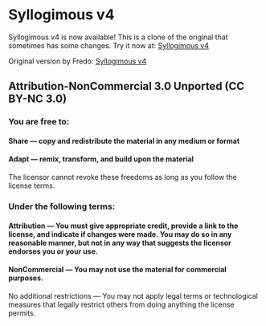 # Syllogimous v4

Syllogimous v4 is now available! This is a clone of the original that sometimes has some changes. Try it now at: [Syllogimous v4](https://GiladKingsley.github.io/Syllogimous-v4/)

Original version by Fredo: [Syllogimous v4](https://4skinskywalker.github.io/Syllogimous-v4/)

## Attribution-NonCommercial 3.0 Unported (CC BY-NC 3.0)

### You are free to:
#### Share — copy and redistribute the material in any medium or format
#### Adapt — remix, transform, and build upon the material

The licensor cannot revoke these freedoms as long as you follow the license terms.

### Under the following terms:
#### Attribution — You must give appropriate credit, provide a link to the license, and indicate if changes were made. You may do so in any reasonable manner, but not in any way that suggests the licensor endorses you or your use.
#### NonCommercial — You may not use the material for commercial purposes.

No additional restrictions — You may not apply legal terms or technological measures that legally restrict others from doing anything the license permits.
